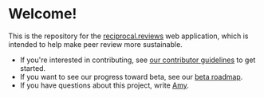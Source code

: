 # Welcome!

This is the repository for the [reciprocal.reviews](https://reciprocal.reviews) web application, which is intended to help make peer review more sustainable.

- If you're interested in contributing, see [our contributor guidelines](CONTRIBUTING.md) to get started.
- If you want to see our progress toward beta, see our [beta roadmap](https://github.com/orgs/reciprocalreviews/projects/1/views/7).
- If you have questions about this project, write [Amy](mailto:ajko@uw.edu).
